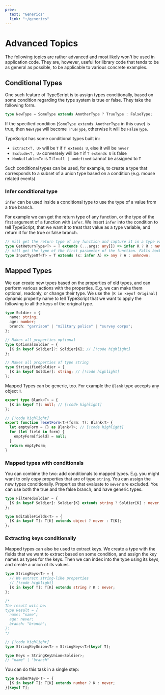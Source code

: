 ```yaml
---
prev:
  text: "Generics"
  link: ":/generics"
---
```


# Advanced Topics

The following topics are rather advanced and most likely won't be used in application code. They are, however, useful for library code that tends to be as general as possible, to be applicable to various concrete examples.

## Conditional Types

One such feature of TypeScript is to assign types conditionally, based on some condition regarding the type system is true or false. They take the following form.

```typescript
type NewType = SomeType extends AnotherType ? TrueType : FalseType;
```

If the specified condition (`SomeType extends AnotherType` in this case) is true, then `NewType` will become `TrueType`, otherwise it will be `FalseType`.

TypeScript has some conditional types built in:

- `Extract<T, U>` will be `T` if `T extends U`, else it will be `never`
- `Exclude<T, U>` conversely will be `T` if `T extends U` is false
- `NonNullable<T>` is `T` if `null | undefined` cannot be assigned to `T`

Such conditional types can be used, for example, to create a type that corresponds to a subset of a union type based on a condition (e.g. mouse related events)

### Infer conditional type

`infer` can be used inside a conditional type to use the type of a value from a true branch.

For example we can get the return type of any function, or the type of the first argument of a function with `infer`. We insert `infer` into the condition to tell TypeScript, that we want it to treat that value as a type variable, and return it for the true or false branch.

```typescript
// Will get the return type of any function and capture it in a type variable
type GetReturnType<T> = T extends (...args: any[]) => infer R ? R : never;
// Will get the type of the first parameter of the function. Falls back to unknown
type InputTypeOf<T> = T extends (x: infer A) => any ? A : unknown;
```

## Mapped Types

We can create new types based on the properties of old types, and can perform various actions with the properties. E.g. we can make them optional, readonly, or change their type. We use the `[K in keyof Original]` dynamic property name to tell TypeScript that we want to apply the following to all the keys of the original type.

```typescript
type Soldier = {
  name: string;
  age: number;
  branch: "garrison" | "military police" | "survey corps";
};

// Makes all properties optional
type OptionalSoldier = {
  [K in keyof Soldier]?: Soldier[K]; // [!code highlight]
};

// Makes all properties of type string
type StringifiedSoldier = {
  [K in keyof Soldier]: string; // [!code highlight]
};
```

Mapped Types can be generic, too. For example the `Blank` type accepts any object `T`.

```typescript
export type Blank<T> = {
  [K in keyof T]: null; // [!code highlight]
};

// [!code highlight]
export function resetForm<T>(form: T): Blank<T> {
  let emptyForm = {} as Blank<T>; // [!code highlight]
  for (let field in form) {
    emptyForm[field] = null;
  }
  return emptyForm;
}
```

### Mapped types with conditionals

You can combine the two: add conditionals to mapped types. E.g. you might want to only copy properties that are of type `string`. You can assign the new types conditionally. Properties that evaluate to `never` are excluded. You can use both the true and the false branch, and have generic types.

```typescript
type FilteredSoldier = {
  [K in keyof Soldier]: Soldier[K] extends string ? Soldier[K] : never;
};

type EditableFields<T> = {
  [K in keyof T]: T[K] extends object ? never : T[K];
};
```

### Extracting keys conditionally

Mapped types can also be used to extract keys. We create a type with the fields that we want to extract based on some condition, and assign the key names as types for the keys. Then we can index into the type using its keys, and create a union of its values.

```typescript
type StringKeys<T> = {
  // We extract string-like properties
  // [!code highlight]
  [K in keyof T]: T[K] extends string ? K : never;
};

/*
The result will be:
type Result = {
  name: "name";
  age: never;
  branch: "branch";
};
*/

// [!code highlight]
type StringKeyUnion<T> = StringKeys<T>[keyof T];

type Keys = StringKeyUnion<Soldier>;
// "name" | "branch"
```

You can do this task in a single step:

```typescript
type NumberKeys<T> = {
  [K in keyof T]: T[K] extends number ? K : never;
}[keyof T];
```
